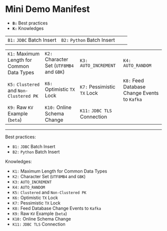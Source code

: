 # Mini Demo Manifest
+ **`B:`** Best practices
+ **`K:`** Knowledges

|                           |                             |      |      |
| :------------------------ | :-------------------------- | :--- | :--- |
| `B1:` `JDBC` Batch Insert | `B2:` `Python` Batch Insert |      |      |

|                                            |                                           |                              |                                              |
| :----------------------------------------- | :---------------------------------------- | :--------------------------- | :------------------------------------------- |
| `K1:` Maximum Length for Common Data Types | `K2:` Character Set (`UTF8MB4` and `GBK`) | `K3:` `AUTO_INCREMENT`       | `K4:` `AUTO_RANDOM`                          |
| `K5:` `Clustered` and `Non-Clustered PK`   | `K6:` Optimistic `TX` Lock                | `K7:` Pessimistic `TX` Lock  | `K8:` Feed Database Change Events to `Kafka` |
| `K9:` Raw `KV` Example (`beta`)            | `K10:` Online Schema Change               | `K11:` `JDBC TLS` Connection |                                              |

------------------------------------------------------------------------------------------------------------------------------------------------------------------------
Best practices:
- `B1:` `JDBC` Batch Insert
- `B2:` `Python` Batch Insert

Knowledges:
- `K1:` Maximum Length for Common Data Types
- `K2:` Character Set (`UTF8MB4` and `GBK`)
- `K3:` `AUTO_INCREMENT`
- `K4:` `AUTO_RANDOM` 
- `K5:` `Clustered` and `Non-Clustered PK`
- `K6:` Optimistic `TX` Lock
- `K7:` Pessimistic `TX` Lock
- `K8:` Feed Database Change Events to `Kafka`
- `K9:` Raw `KV` Example (`beta`)
- `K10:` Online Schema Change 
- `K11:` `JDBC TLS` Connection
